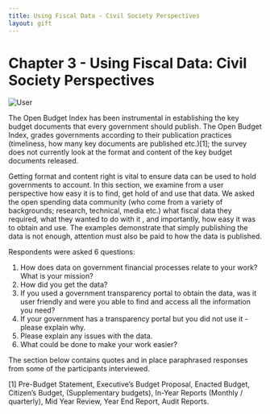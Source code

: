 ```yaml
---
title: Using Fiscal Data - Civil Society Perspectives 
layout: gift
---
```


# Chapter 3 - Using Fiscal Data: Civil Society Perspectives 

![User](http://farm8.staticflickr.com/7086/7274042410_b697be64c8_o.jpg)

The Open Budget Index has been instrumental in establishing the key budget documents that every government should publish. The Open Budget Index, grades governments according to their publication practices (timeliness, how many key documents are published etc.)[1]; the survey does not currently look at the format and content of the key budget documents released. 

Getting format and content right is vital to ensure data can be used to hold governments to account. In this section, we examine from a user perspective how easy it is to find, get hold of and use that data. We asked the open spending data community (who come from a variety of backgrounds; research, technical, media etc.) what  fiscal data they required, what they wanted to do with it , and importantly, how easy it was to obtain and use. The examples demonstrate that simply publishing the data is not enough, attention must also be paid to how the data is published.


Respondents were asked 6 questions: 

1. How does data on government financial processes relate to your work? What is your mission? 
2. How did you get the data? 
3. If you used a government transparency portal to obtain the data, was it user friendly and were you able to find and access all the information you need? 
4. If your government has a transparency portal but you did not use it - please explain why. 
5. Please explain any issues with the data. 
6. What could be done to make your work easier? 

The section below contains quotes and in place paraphrased responses from some of the participants interviewed. 

[1]  Pre-Budget Statement, Executive’s Budget Proposal, Enacted Budget, Citizen’s Budget, (Supplementary budgets), In-Year Reports (Monthly / quarterly), Mid Year Review, Year End Report, Audit Reports.






